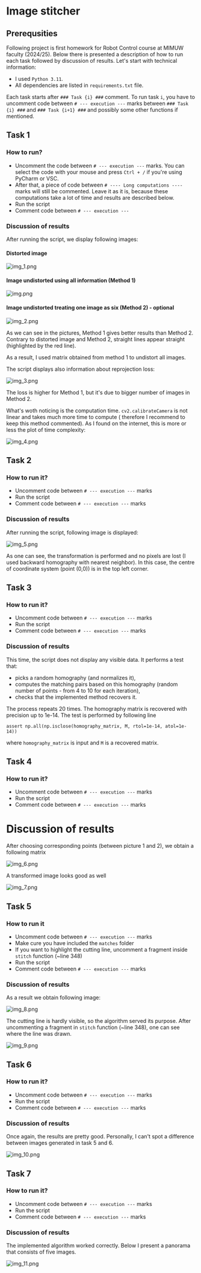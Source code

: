 # Image stitcher

## Prerequsities

Following project is first homework for Robot Control course at MIMUW faculty (2024/25). Below there is presented a
description of how to run each task followed by discussion of results. Let's start with technical information:

- I used `Python 3.11`.
- All dependencies are listed in `requirements.txt` file.

Each task starts after `### Task {i} ###` comment. To run task `i`, you have to uncomment code
between `# --- execution ---` marks between `### Task {i} ###` and `### Task {i+1} ###` and possibly some other
functions if mentioned.

## Task 1

### How to run?

- Uncomment the code between `# --- execution ---` marks. You can select the code with your mouse and
  press `Ctrl + /` if you're using PyCharm or VSC.
- After that, a piece of code between `# ---- Long computations ----` marks will still be commented. Leave it as it is,
  because these computations take a lot of time and results are described below.
- Run the script
- Comment code between `# --- execution ---`

### Discussion of results

After running the script, we display following images:

#### Distorted image

![img_1.png](img_1.png)

#### Image undistorted using all information (Method 1)

![img.png](img.png)

#### Image undistorted treating one image as six (Method 2) - optional

![img_2.png](img_2.png)

As we can see in the pictures, Method 1 gives better results than Method 2. Contrary to distorted image and Method 2,
straight lines appear straight (highlighted by the red line).

As a result, I used matrix obtained from method 1 to undistort all images.

The script displays also information about reprojection loss:

![img_3.png](img_3.png)

The loss is higher for Method 1, but it's due to bigger number of images in Method 2.

What's woth noticing is the computation time. `cv2.calibrateCamera` is not linear and takes much more time to compute (
therefore I recommend to keep this method commented). As I found on the internet, this is more or less the plot of time
complexity:

![img_4.png](img_4.png)

## Task 2

### How to run it?

- Uncomment code between `# --- execution ---` marks
- Run the script
- Comment code between `# --- execution ---` marks

### Discussion of results

After running the script, following image is displayed:

![img_5.png](img_5.png)

As one can see, the transformation is performed and no pixels are lost (I used backward homography with nearest
neighbor). In this case, the centre of coordinate system (point (0,0)) is in the top left corner.

## Task 3

### How to run it?

- Uncomment code between `# --- execution ---` marks
- Run the script
- Comment code between `# --- execution ---` marks

### Discussion of results

This time, the script does not display any visible data. It performs a test that:

- picks a random homography (and normalizes it),
- computes the matching pairs based on this homography (random number of points - from 4 to 10 for each
  iteration),
- checks that the implemented method recovers it.

The process repeats 20 times. The homography matrix is recovered with precision up to 1e-14. The test is performed by
following line

`assert np.all(np.isclose(homography_matrix, M, rtol=1e-14, atol=1e-14))`

where `homography_matrix` is input and `M` is a recovered matrix.

## Task 4

### How to run it?

- Uncomment code between `# --- execution ---` marks
- Run the script
- Comment code between `# --- execution ---` marks

# Discussion of results

After choosing corresponding points (between picture 1 and 2), we obtain a following matrix

![img_6.png](img_6.png)

A transformed image looks good as well

![img_7.png](img_7.png)

## Task 5

### How to run it

- Uncomment code between `# --- execution ---` marks
- Make cure you have included the `matches` folder
- If you want to highlight the cutting line, uncomment a fragment inside `stitch` function (~line 348)
- Run the script
- Comment code between `# --- execution ---` marks

### Discussion of results

As a result we obtain following image:

![img_8.png](img_8.png)

The cutting line is hardly visible, so the algorithm served its purpose.
After uncommenting a fragment in `stitch` function (~line 348), one can see where the line was drawn.

![img_9.png](img_9.png)

## Task 6

### How to run it?

- Uncomment code between `# --- execution ---` marks
- Run the script
- Comment code between `# --- execution ---` marks

### Discussion of results

Once again, the results are pretty good. Personally, I can't spot a difference between images generated in task 5 and 6.

![img_10.png](img_10.png)

## Task 7

### How to run it?

- Uncomment code between `# --- execution ---` marks
- Run the script
- Comment code between `# --- execution ---` marks

### Discussion of results

The implemented algorithm worked correctly. Below I present a panorama that consists of five images.

![img_11.png](img_11.png)